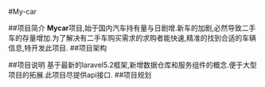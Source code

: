 #My-car

##项目简介
**Mycar**项目,始于国内汽车持有量与日剧增.新车的加剧,必然导致二手车的存量增加.为了解决有二手车购买需求的求购者能快速,精准的找到合适的车辆信息,特开发此项目.
##项目架构

##项目说明
基于最新的laravel5.2框架,新增数据仓库和服务组件的概念.便于大型项目的拓展.此项目尽提供api接口.
##项目规划

